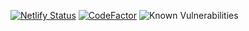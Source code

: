 [![Netlify Status](https://api.netlify.com/api/v1/badges/f626ee3a-6809-4439-bea7-7b6425671fa8/deploy-status)](https://app.netlify.com/sites/chapy/deploys)
[![CodeFactor](https://www.codefactor.io/repository/github/readyyyk/chapy/badge/main)](https://www.codefactor.io/repository/github/readyyyk/chapy/overview/main)
![Known Vulnerabilities](https://snyk.io/test/github/readyyyk/chapy/badge.svg)
